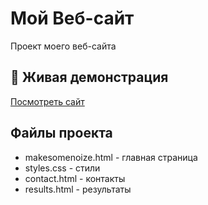 # Мой Веб-сайт

Проект моего веб-сайта

## 🔗 Живая демонстрация

[Посмотреть сайт](https://dzoz1us.github.io/MakeSomeNoize)

## Файлы проекта
- makesomenoize.html - главная страница
- styles.css - стили
- contact.html - контакты
- results.html - результаты